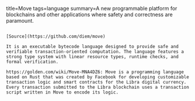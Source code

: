 title=Move
tags=language
summary=A new programmable platform for blockchains and other applications where safety and correctness are paramount.
~~~~~~

[Source](https://github.com/diem/move)

It is an executable bytecode language designed to provide safe and verifiable transaction-oriented computation. The language features a strong type system with linear resource types, runtime checks, and formal verification.

https://golden.com/wiki/Move-MNA4DZ6: Move is a programming language based on Rust that was created by Facebook for developing customizable transaction logic and smart contracts for the Libra digital currency. Every transaction submitted to the Libra blockchain uses a transaction script written in Move to encode its logic.
